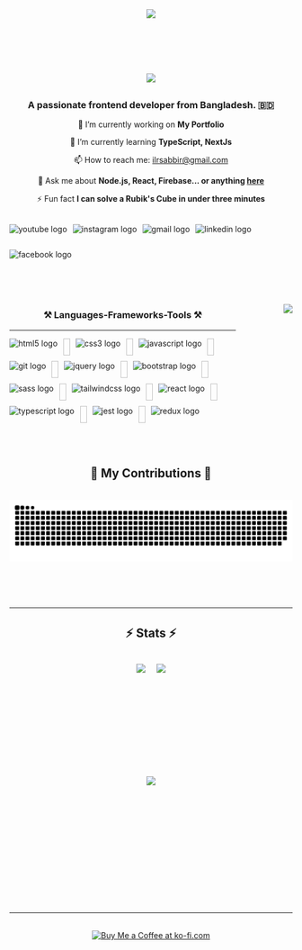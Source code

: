 
<div style="width:100%; display:flex; justify-content:center;">
    <img src="https://i.ibb.co/ZmLPjSF/bg.jpg">
</div>

<br/><br/>
<h1 align="center">
    <img src="https://readme-typing-svg.herokuapp.com/?font=Righteous&size=35&center=true&vCenter=true&width=500&height=70&duration=4000&lines=Hi+There!+👋;+I'm+Sabbir+Ahmed!;" />
</h1>

<h3 align="center">A passionate frontend developer from Bangladesh. 🇧🇩</h3>

<div align="center">
    
    
 🔭 I’m currently working on **My Portfolio**  <br/>

 🌱 I’m currently learning **TypeScript, NextJs** <br/>
 
 📫 How to reach me: ilrsabbir@gmail.com <br/>
 
💬 Ask me about **Node.js, React, Firebase... or anything [here](https://github.com/salesp07/salesp07/issues)** <br/>

⚡ Fun fact **I can solve a Rubik's Cube in under three minutes**
    
</div>

<br />


<div align="center" style="display:flex; flex-wrap:wrap; gap:10px;">
    
  <img src="https://img.shields.io/static/v1?message=Youtube&logo=youtube&label=&color=FF0000&logoColor=white&labelColor=&style=for-the-badge" height="35" alt="youtube logo"  />
  
  <img src="https://img.shields.io/static/v1?message=Instagram&logo=instagram&label=&color=E4405F&logoColor=white&labelColor=&style=for-the-badge" height="35" alt="instagram logo"  />
  
  <img src="https://img.shields.io/static/v1?message=Gmail&logo=gmail&label=&color=D14836&logoColor=white&labelColor=&style=for-the-badge" height="35" alt="gmail logo"  />
  
  <img src="https://img.shields.io/static/v1?message=LinkedIn&logo=linkedin&label=&color=0077B5&logoColor=white&labelColor=&style=for-the-badge" height="35" alt="linkedin logo"  />
  
  <img src="https://img.shields.io/static/v1?message=Facebook&logo=facebook&label=&color=1877F2&logoColor=white&labelColor=&style=for-the-badge" height="35" alt="facebook logo"  />
  
</div>

<br/><br/>






   <img align="right" height="150" src="https://i.imgflip.com/65efzo.gif" style="margin-left:20px"  />

  <div align="left" style=" padding-right: 20px; width:80%">

  <h3 align="center">⚒️ Languages-Frameworks-Tools ⚒️</h3>
  <hr/>

  <div style="display:flex; flex-wrap:wrap; gap:10px;">
  <img src="https://cdn.jsdelivr.net/gh/devicons/devicon/icons/html5/html5-original.svg" height="30" alt="html5 logo"  />
  <img width="12" />
  <img src="https://cdn.jsdelivr.net/gh/devicons/devicon/icons/css3/css3-original.svg" height="30" alt="css3 logo"  />
  <img width="12" />
  <img src="https://cdn.jsdelivr.net/gh/devicons/devicon/icons/javascript/javascript-original.svg" height="30" alt="javascript logo"  />
  <img width="12" />
  <img src="https://cdn.jsdelivr.net/gh/devicons/devicon/icons/git/git-original.svg" height="30" alt="git logo"  />
  <img width="12" />
  <img src="https://cdn.jsdelivr.net/gh/devicons/devicon/icons/jquery/jquery-original.svg" height="30" alt="jquery logo"  />
  <img width="12" />
  <img src="https://cdn.jsdelivr.net/gh/devicons/devicon/icons/bootstrap/bootstrap-original.svg" height="30" alt="bootstrap logo"  />
  <img width="12" />
  <img src="https://cdn.jsdelivr.net/gh/devicons/devicon/icons/sass/sass-original.svg" height="30" alt="sass logo"  />
  <img width="12" />
  <img src="https://cdn.jsdelivr.net/gh/devicons/devicon/icons/tailwindcss/tailwindcss-original-wordmark.svg" height="30" alt="tailwindcss logo"  />
  <img width="12" />
  <img src="https://cdn.jsdelivr.net/gh/devicons/devicon/icons/react/react-original.svg" height="30" alt="react logo"  />
  <img width="12" />
  <img src="https://cdn.jsdelivr.net/gh/devicons/devicon/icons/typescript/typescript-original.svg" height="30" alt="typescript logo"  />
  <img width="12" />
  <img src="https://cdn.jsdelivr.net/gh/devicons/devicon/icons/jest/jest-plain.svg" height="30" alt="jest logo"  />
  <img width="12" />
  <img src="https://cdn.jsdelivr.net/gh/devicons/devicon/icons/redux/redux-original.svg" height="30" alt="redux logo"  />
  </div>
  </div>
  

<br/><br/>

<div align="center">
  <h2>🐍 My Contributions 🐍</h2>
  <br>
  <img alt="snake eating my contributions" src="https://raw.githubusercontent.com/salesp07/salesp07/output/github-contribution-grid-snake.svg" />
  
  <br/><br/><br/>
</div>


<hr/>

<h2 align="center">⚡ Stats ⚡</h2>
<br>
<div style="display:flex; justify-content:center; gap:20px;">
<img style="height:180px" src="https://github-readme-stats.vercel.app/api?username=codesofsabbir&theme=radical&hide_border=false&include_all_commits=true&count_private=false">
<img style="height:180px" src="https://github-readme-stats.vercel.app/api/top-langs/?username=codesofsabbir&theme=radical&hide_border=false&include_all_commits=true&count_private=false&layout=compact">
</div>
<div style="display:flex; justify-content:center; padding-top:20px;">
<img style="height:180px" src="https://github-readme-streak-stats.herokuapp.com/?user=codesofsabbir&theme=radical&hide_border=false">
</div>

<br/><br/>

<hr/>

<br/>

<div align="center">
<a href='https://ko-fi.com/V7V4RAK9C' target='_blank'><img height='64' style='border:0px;height:64px;' src='https://storage.ko-fi.com/cdn/kofi1.png?v=3' border='0' alt='Buy Me a Coffee at ko-fi.com' /></a>
</div>

<br/>
